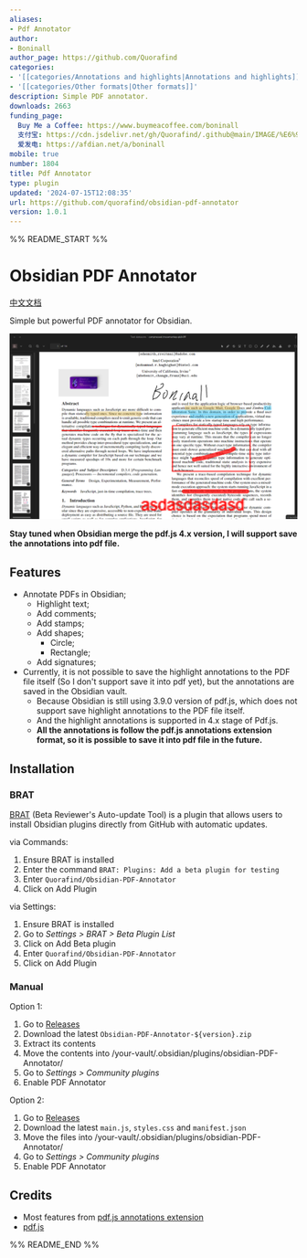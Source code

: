 ```yaml
---
aliases:
- Pdf Annotator
author:
- Boninall
author_page: https://github.com/Quorafind
categories:
- '[[categories/Annotations and highlights|Annotations and highlights]]'
- '[[categories/Other formats|Other formats]]'
description: Simple PDF annotator.
downloads: 2663
funding_page:
  Buy Me a Coffee: https://www.buymeacoffee.com/boninall
  支付宝: https://cdn.jsdelivr.net/gh/Quorafind/.github@main/IMAGE/%E6%94%AF%E4%BB%98%E5%AE%9D%E4%BB%98%E6%AC%BE%E7%A0%81.jpg
  爱发电: https://afdian.net/a/boninall
mobile: true
number: 1804
title: Pdf Annotator
type: plugin
updated: '2024-07-15T12:08:35'
url: https://github.com/quorafind/obsidian-pdf-annotator
version: 1.0.1
---
```


%% README_START %%

# Obsidian PDF Annotator

[中文文档](./README_CN.md)

Simple but powerful PDF annotator for Obsidian.

![screenshot](https://raw.githubusercontent.com/quorafind/obsidian-pdf-annotator/HEAD/media/screenshot.png)

**Stay tuned when Obsidian merge the pdf.js 4.x version, I will support save the annotations into pdf file.**

## Features

- Annotate PDFs in Obsidian;
  - Highlight text;
  - Add comments;
  - Add stamps;
  - Add shapes;
    - Circle;
    - Rectangle;
  - Add signatures;
- Currently, it is not possible to save the highlight annotations to the PDF file itself (So I don't support save it into pdf yet), but the annotations are saved in the Obsidian vault. 
  - Because Obsidian is still using 3.9.0 version of pdf.js, which does not support save highlight annotations to the PDF file itself.
  - And the highlight annotations is supported in 4.x stage of Pdf.js.
  - **All the annotations is follow the pdf.js annotations extension format, so it is possible to save it into pdf file in the future.**

## Installation

### BRAT

[BRAT](https://github.com/TfTHacker/obsidian42-brat) (Beta Reviewer's Auto-update Tool) is a plugin that allows users to
install Obsidian plugins directly from GitHub with automatic updates.

via Commands:

1. Ensure BRAT is installed
2. Enter the command `BRAT: Plugins: Add a beta plugin for testing`
3. Enter `Quorafind/Obsidian-PDF-Annotator`
4. Click on Add Plugin

via Settings:

1. Ensure BRAT is installed
2. Go to *Settings > BRAT > Beta Plugin List*
3. Click on Add Beta plugin
4. Enter `Quorafind/Obsidian-PDF-Annotator`
5. Click on Add Plugin

### Manual

Option 1:

1. Go to [Releases](https://github.com/Quorafind/Obsidian-PDF-Annotator/releases)
2. Download the latest `Obsidian-PDF-Annotator-${version}.zip`
3. Extract its contents
4. Move the contents into /your-vault/.obsidian/plugins/obsidian-PDF-Annotator/
5. Go to *Settings > Community plugins*
6. Enable PDF Annotator

Option 2:

1. Go to [Releases](https://github.com/Quorafind/Obsidian-PDF-Annotator/releases)
2. Download the latest `main.js`, `styles.css` and `manifest.json`
3. Move the files into /your-vault/.obsidian/plugins/obsidian-PDF-Annotator/
5. Go to *Settings > Community plugins*
6. Enable PDF Annotator


## Credits

- Most features from [pdf.js annotations extension](https://github.com/Laomai-codefee/pdfjs-annotation-extension)
- [pdf.js](https://mozilla.github.io/pdf.js/)


%% README_END %%